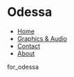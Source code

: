 	
<head>
	<title> Odessa Emmanuelle Thompson </title>
	<h1> Odessa </h1>
	<link rel="stylesheet" type="text/css" href="main.css">
<head>

<nav>
	<ul>
  		<li class="navigation"><a href="default.asp">Home</a></li>
  		<li class="navigation"><a href="news.asp">Graphics & Audio</a></li>
  		<li class="navigation"><a href="contact.asp">Contact</a></li>
  		<li class="navigation"><a href="about.asp">About</a></li>
	</ul>
</nav>

<body>
    <p class="textmain" >for_odessa</p>
</body>



